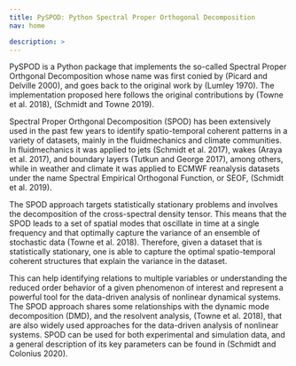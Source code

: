 ```yaml
---
title: PySPOD: Python Spectral Proper Orthogonal Decomposition
nav: home

description: > 
---
```


PySPOD is a Python package that implements the so-called Spectral Proper Orthgonal Decomposition whose name was first conied by (Picard and Delville 2000), and goes back to the original work by (Lumley 1970). The implementation proposed here follows the original contributions by (Towne et al. 2018), (Schmidt and Towne 2019).

Spectral Proper Orthgonal Decomposition (SPOD) has been extensively used in the past few years to identify spatio-temporal coherent patterns in a variety of datasets, mainly in the fluidmechanics and climate communities. In fluidmechanics it was applied to jets (Schmidt et al. 2017), wakes (Araya et al. 2017), and boundary layers (Tutkun and George 2017), among others, while in weather and climate it was applied to ECMWF reanalysis datasets under the name Spectral Empirical Orthogonal Function, or SEOF, (Schmidt et al. 2019).

The SPOD approach targets statistically stationary problems and involves the decomposition of the cross-spectral density tensor. This means that the SPOD leads to a set of spatial modes that oscillate in time at a single frequency and that optimally capture the variance of an ensemble of stochastic data (Towne et al. 2018). Therefore, given a dataset that is statistically stationary, one is able to capture the optimal spatio-temporal coherent structures that explain the variance in the dataset.

This can help identifying relations to multiple variables or understanding the reduced order behavior of a given phenomenon of interest and represent a powerful tool for the data-driven analysis of nonlinear dynamical systems. The SPOD approach shares some relationships with the dynamic mode decomposition (DMD), and the resolvent analysis, (Towne et al. 2018), that are also widely used approaches for the data-driven analysis of nonlinear systems. SPOD can be used for both experimental and simulation data, and a general description of its key parameters can be found in (Schmidt and Colonius 2020).	



